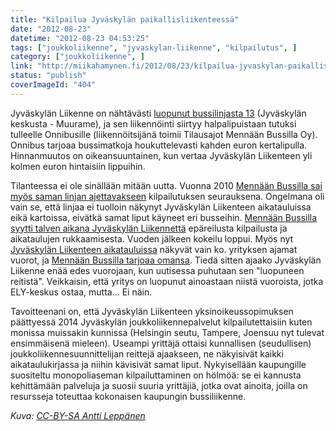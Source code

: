 ```yaml
---
title: "Kilpailua Jyväskylän paikallisliikenteessä"
date: "2012-08-23"
datetime: "2012-08-23 04:53:25"
tags: ["joukkoliikenne", "jyvaskylan-liikenne", "kilpailutus", ]
category: ["joukkoliikenne", ]
link: "http://miikahamynen.fi/2012/08/23/kilpailua-jyvaskylan-paikallisliikenteessa/"
status: "publish"
coverImageId: "404"
---
```


Jyväskylän Liikenne on nähtävästi [luopunut bussilinjasta 13](http://www.ksml.fi/uutiset/kotimaa/paikallisbussiinkin-tulee-nyt-halpalippuja-jyvaskylassa/1237390) (Jyväskylän keskusta - Muurame), ja sen liikennöinti siirtyy halpalipuistaan tutuksi tulleelle Onnibusille (liikennöitsijänä toimii Tilausajot Mennään Bussilla Oy). Onnibus tarjoaa bussimatkoja houkuttelevasti kahden euron kertalipulla. Hinnanmuutos on oikeansuuntainen, kun vertaa Jyväskylän Liikenteen yli kolmen euron hintaisiin lippuihin.

Tilanteessa ei ole sinällään mitään uutta. Vuonna 2010 [Mennään Bussilla sai myös saman linjan ajettavakseen](http://jlf.fi/f16/45-jyvaskylan-paikallisliikenne/index12.html#post89128) kilpailutuksen seurauksena. Ongelmana oli vain se, että linjaa ei tuolloin näkynyt Jyväskylän Liikenteen aikatauluissa eikä kartoissa, eivätkä samat liput käyneet eri busseihin. [Mennään Bussilla syytti talven aikana Jyväskylän Liikennettä](http://www3.jkl.fi/paatokset/karltk/2010/14121630.0/frmtxt425.htm) epäreilusta kilpailusta ja aikataulujen rukkaamisesta. Vuoden jälkeen kokeilu loppui. Myös nyt [Jyväskylän Liikenteen aikatauluissa](http://www.jyvaskylanliikenne.fi/aikataulut/paikallisliikenne/15510-13-kauppatori-myllyjaervi-saukkola-muurame-talvi-2012-2013-) näkyvät vain ko. yrityksen ajamat vuorot, ja [Mennään Bussilla tarjoaa omansa](http://www.mennaanbussilla.fi/). Tiedä sitten ajaako Jyväskylän Liikenne enää edes vuorojaan, kun uutisessa puhutaan sen "luopuneen reitistä". Veikkaisin, että yritys on luopunut ainoastaan niistä vuoroista, jotka ELY-keskus ostaa, mutta... Ei näin.

Tavoitteenani on, että Jyväskylän Liikenteen yksinoikeussopimuksen päättyessä 2014 Jyväskylän joukkoliikennepalvelut kilpailutettaisiin kuten monissa muissakin kunnissa (Helsingin seutu, Tampere, Joensuu nyt tulevat ensimmäisenä mieleen). Useampi yrittäjä ottaisi kunnallisen (seudullisen) joukkoliikennesuunnittelijan reittejä ajaakseen, ne näkyisivät kaikki aikataulukirjassa ja niihin kävisivät samat liput. Nykyisellään kaupungille suositeltu monopoliaseman kilpailuttaminen on hölmöä: se ei kannusta kehittämään palveluja ja suosii suuria yrittäjiä, jotka ovat ainoita, joilla on resursseja toteuttaa kokonaisen kaupungin bussiliikenne.

_Kuva: [CC-BY-SA Antti Leppänen](http://commons.wikimedia.org/wiki/File:Jyväskylän_Liikenne_Volvo_B10L.jpg)_
